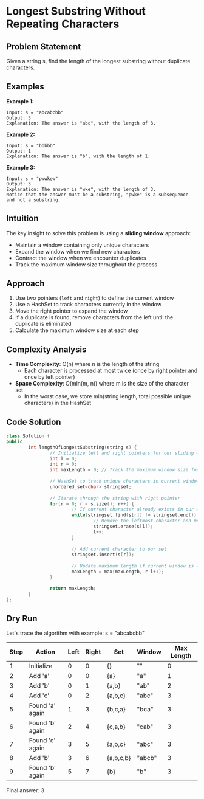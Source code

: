 # Longest Substring Without Repeating Characters

## Problem Statement
Given a string s, find the length of the longest substring without duplicate characters.

## Examples

**Example 1:**
```
Input: s = "abcabcbb"
Output: 3
Explanation: The answer is "abc", with the length of 3.
```

**Example 2:**
```
Input: s = "bbbbb"
Output: 1
Explanation: The answer is "b", with the length of 1.
```

**Example 3:**
```
Input: s = "pwwkew"
Output: 3
Explanation: The answer is "wke", with the length of 3.
Notice that the answer must be a substring, "pwke" is a subsequence and not a substring.
```

## Intuition
The key insight to solve this problem is using a **sliding window** approach:
- Maintain a window containing only unique characters
- Expand the window when we find new characters
- Contract the window when we encounter duplicates
- Track the maximum window size throughout the process

## Approach
1. Use two pointers (`left` and `right`) to define the current window
2. Use a HashSet to track characters currently in the window
3. Move the right pointer to expand the window
4. If a duplicate is found, remove characters from the left until the duplicate is eliminated
5. Calculate the maximum window size at each step

## Complexity Analysis
- **Time Complexity**: O(n) where n is the length of the string
    - Each character is processed at most twice (once by right pointer and once by left pointer)
- **Space Complexity**: O(min(m, n)) where m is the size of the character set
    - In the worst case, we store min(string length, total possible unique characters) in the HashSet

## Code Solution

```cpp
class Solution {
public:
        int lengthOfLongestSubstring(string s) {
                // Initialize left and right pointers for our sliding window
                int l = 0;
                int r = 0; 
                int maxLength = 0; // Track the maximum window size found
                
                // HashSet to track unique characters in current window
                unordered_set<char> stringset;
                
                // Iterate through the string with right pointer
                for(r = 0; r < s.size(); r++) {
                        // If current character already exists in our window
                        while(stringset.find(s[r]) != stringset.end()) {
                                // Remove the leftmost character and move left pointer
                                stringset.erase(s[l]);
                                l++;
                        }
                        
                        // Add current character to our set
                        stringset.insert(s[r]);
                        
                        // Update maximum length if current window is larger
                        maxLength = max(maxLength, r-l+1);
                }

                return maxLength;
        }
};
```

## Dry Run
Let's trace the algorithm with example: s = "abcabcbb"

| Step | Action | Left | Right | Set | Window | Max Length |
|------|--------|------|-------|-----|--------|------------|
| 1 | Initialize | 0 | 0 | {} | "" | 0 |
| 2 | Add 'a' | 0 | 0 | {a} | "a" | 1 |
| 3 | Add 'b' | 0 | 1 | {a,b} | "ab" | 2 |
| 4 | Add 'c' | 0 | 2 | {a,b,c} | "abc" | 3 |
| 5 | Found 'a' again | 1 | 3 | {b,c,a} | "bca" | 3 |
| 6 | Found 'b' again | 2 | 4 | {c,a,b} | "cab" | 3 |
| 7 | Found 'c' again | 3 | 5 | {a,b,c} | "abc" | 3 |
| 8 | Add 'b' | 3 | 6 | {a,b,c,b} | "abcb" | 3 |
| 9 | Found 'b' again | 5 | 7 | {b} | "b" | 3 |

Final answer: 3